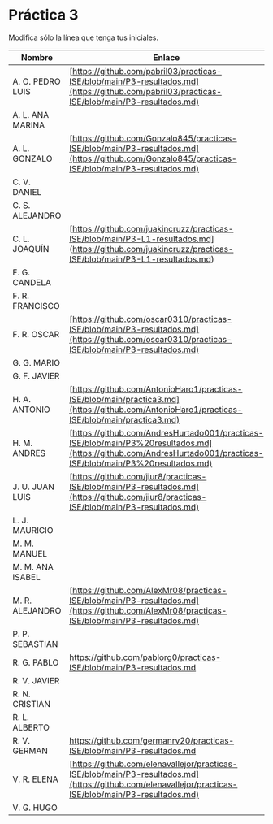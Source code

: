 # Práctica 3

Modifica sólo la línea que tenga tus iniciales.

| Nombre       | Enlace                                                                   |
| --------------- | ---------------------------------------------------------- |
| A. O. PEDRO LUIS | [https://github.com/pabril03/practicas-ISE/blob/main/P3-resultados.md](https://github.com/pabril03/practicas-ISE/blob/main/P3-resultados.md)                                                           |
| A. L. ANA MARINA | <!--enlace-->                                                           |
| A. L. GONZALO | [https://github.com/Gonzalo845/practicas-ISE/blob/main/P3-resultados.md](https://github.com/Gonzalo845/practicas-ISE/blob/main/P3-resultados.md)                                                           |
| C. V. DANIEL | <!--enlace-->                                                           |
| C. S. ALEJANDRO | <!--enlace-->                                                           |
| C. L. JOAQUÍN | [https://github.com/juakincruzz/practicas-ISE/blob/main/P3-L1-resultados.md] (https://github.com/juakincruzz/practicas-ISE/blob/main/P3-L1-resultados.md) |
| F. G. CANDELA | <!--enlace-->                                                           |
| F. R. FRANCISCO | <!--enlace-->                                                           |
| F. R. OSCAR | [https://github.com/oscar0310/practicas-ISE/blob/main/P3-resultados.md](https://github.com/oscar0310/practicas-ISE/blob/main/P3-resultados.md)                                                        |
| G. G. MARIO | <!--enlace-->                                                           |
| G. F. JAVIER | <!--enlace-->                                                           |
| H. A. ANTONIO | [https://github.com/AntonioHaro1/practicas-ISE/blob/main/practica3.md](https://github.com/AntonioHaro1/practicas-ISE/blob/main/practica3.md)                                                       |
| H. M. ANDRES | [https://github.com/AndresHurtado001/practicas-ISE/blob/main/P3%20resultados.md](https://github.com/AndresHurtado001/practicas-ISE/blob/main/P3%20resultados.md)                                                           |
| J. U. JUAN LUIS | [https://github.com/jiur8/practicas-ISE/blob/main/P3-resultados.md](https://github.com/jiur8/practicas-ISE/blob/main/P3-resultados.md)                                                           |
| L. J. MAURICIO | <!--enlace-->                                                           |
| M. M. MANUEL | <!--enlace-->                                                           |
| M. M. ANA ISABEL | <!--enlace-->                                                           |
| M. R. ALEJANDRO | [https://github.com/AlexMr08/practicas-ISE/blob/main/P3-resultados.md](https://github.com/AlexMr08/practicas-ISE/blob/main/P3-resultados.md)                                                           |
| P. P. SEBASTIAN | <!--enlace-->                                                           |
| R. G. PABLO | https://github.com/pablorg0/practicas-ISE/blob/main/P3-resultados.md     |
| R. V. JAVIER | <!--enlace-->                                                           |
| R. N. CRISTIAN | <!--enlace-->                                                           |
| R. L. ALBERTO | <!--enlace-->                                                           |
| R. V. GERMAN |https://github.com/germanrv20/practicas-ISE/blob/main/P3-resultados.md|(https://github.com/germanrv20/practicas-ISE/blob/main/P3-resultados.md)
| V. R. ELENA | [https://github.com/elenavallejor/practicas-ISE/blob/main/P3-resultados.md](https://github.com/elenavallejor/practicas-ISE/blob/main/P3-resultados.md) |
| V. G. HUGO | <!--enlace-->                                                           |![image](https://github.com/user-attachments/assets/0eb38cad-1989-441d-b6a3-c71c5564b6d1)
